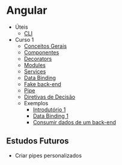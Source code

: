 # Angular

- Úteis
    - [CLI](estudos/cli.md)
- Curso 1 
    - [Conceitos Gerais](estudos/curso-1/conceitos-gerais.md)
    - [Componentes](estudos/curso-1/componentes.md)
    - [Decorators](estudos/curso-1/decorators.md)
    - [Modules](estudos/curso-1/modules.md)
    - [Services](estudos/curso-1/services.md)
    - [Data Binding](estudos/curso-1/data-binding.md)
    - [Fake back-end](estudos/curso-1/fake-back-end.md)
    - [Pipe](estudos/curso-1/pipe.md)
    - [Diretivas de Decisão](estudos/curso-1/diretivas-decisao.md)
    - Exemplos
        - [Introdutório 1](estudos/curso-1/exemplos/intro.md)
        - [Data Binding 1](estudos/curso-1/exemplos/data-binding.md)
        - [Consumir dados de um back-end](estudos/curso-1/exemplos/fake-back-end.md)

## Estudos Futuros

- Criar pipes personalizados